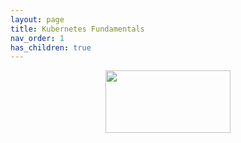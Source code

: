 ```yaml
---
layout: page
title: Kubernetes Fundamentals
nav_order: 1
has_children: true
---
```


<center><img src="{{ site.baseurl }}/assets/images/58480a44cef1014c0b5e4917.png" width="200" height="100"></center>
